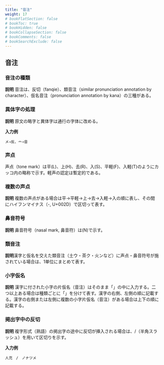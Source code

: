 ```yaml
---
title: "音注"
weight: 17
# bookFlatSection: false
# bookToc: true
# bookHidden: false
# bookCollapseSection: false
# bookComments: false
# bookSearchExclude: false
---
```


## 音注
### 音注の種類

**説明**
音注は、反切（fanqie）、類音注（similar pronunciation annotation by character）、仮名音注（pronunciation annotation by kana）の三種がある。

### 異体字の処理
**説明**
原文の略字と異体字は通行の字体に改める。

**入力例**

    メ→反、亠→音

### 声点

声点（tone mark）は平(L)、上(H)、去(R)、入(S)、平軽(F)、入軽(T)のようにカッコ内の略称で示す。軽声の認定は暫定的である。

### 複数の声点
**説明**
複数の声点がある場合は平→平軽→上→去→入軽→入の順に表し、その間にハイフンマイナス（-, U+002D）で区切って表す。

### 鼻音符号
**説明**
鼻音符号（nasal mark, 鼻音符）は(N)で示す。

### 類音注
**説明**漢字と仮名を交えた類音注（土ウ・茶ク・火ンなど）に声点・鼻音符号が施されている場合は、1単位にまとめて表す。

### 小字仮名
**説明**
漢字に付された小字の片仮名（音注）はそのまま「」の中に入力する。二つ以上ある場合は種類ごとに「」を分けて表す。漢字の右側、左側の順に記載する。漢字の右側または左側に複数の小字片仮名（音注）がある場合は上下の順に記載する。

### 掲出字中の反切
**説明**
複字形式（熟語）の掲出字の途中に反切が挿入される場合は、/（半角スラッシュ）を用いて区切りを示す。

**入力例**

    人充　/　ノナツメ
